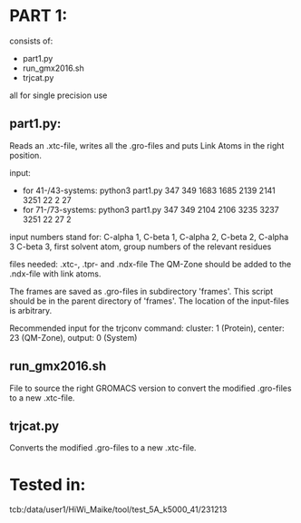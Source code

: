 # PART 1:
consists of:
- part1.py
- run_gmx2016.sh
- trjcat.py

all for single precision use

## part1.py:
Reads an .xtc-file, writes all the .gro-files and puts Link Atoms in the right
position.

input:
- for 41-/43-systems: python3 part1.py 347 349 1683 1685 2139 2141 3251 22 2 27
- for 71-/73-systems: python3 part1.py 347 349 2104 2106 3235 3237 3251 22 27 2

input numbers stand for: C-alpha 1, C-beta 1, C-alpha 2, C-beta 2, C-alpha 3
C-beta 3, first solvent atom, group numbers of the relevant residues

files needed: .xtc-, .tpr- and .ndx-file
The QM-Zone should be added to the .ndx-file with link atoms.

The frames are saved as .gro-files in subdirectory 'frames'.
This script should be in the parent directory of 'frames'.
The location of the input-files is arbitrary.

Recommended input for the trjconv command:
cluster: 1 (Protein), center: 23 (QM-Zone), output: 0 (System)

## run_gmx2016.sh
File to source the right GROMACS version to convert the modified .gro-files to a
new .xtc-file.

## trjcat.py
Converts the modified .gro-files to a new .xtc-file.


# Tested in:
tcb:/data/user1/HiWi_Maike/tool/test_5A_k5000_41/231213
